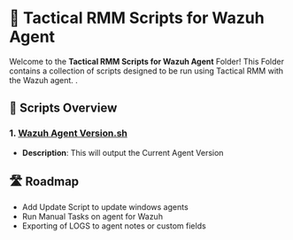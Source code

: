 # 🚀 Tactical RMM Scripts for Wazuh Agent

Welcome to the **Tactical RMM Scripts for Wazuh Agent** Folder! This Folder contains a collection of scripts designed to be run using Tactical RMM with the Wazuh agent. .

## 📜 Scripts Overview

### 1. [Wazuh Agent Version.sh](https://github.com/Brandon-Roff/TRMM-Scripts/blob/main/Windows/Powershell/Wazuh%20Agent/Wazuh%20Agent%20Version.ps1)
- **Description**: This will output the Current Agent Version


## 🛣️ Roadmap

- Add Update Script to update windows agents
- Run Manual Tasks on agent for Wazuh
- Exporting of LOGS to agent notes or custom fields 